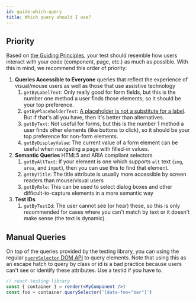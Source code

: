 ```yaml
---
id: guide-which-query
title: Which query should I use?
---
```


## Priority

Based on [the Guiding Principles](guiding-principles.md), your test should
resemble how users interact with your code (component, page, etc.) as much as
possible. With this in mind, we recommend this order of priority:

1. **Queries Accessible to Everyone** queries that reflect the experience of
   visual/mouse users as well as those that use assistive technology
   1. `getByLabelText`: Only really good for form fields, but this is the number
      one method a user finds those elements, so it should be your top
      preference.
   1. `getByPlaceholderText`:
      [A placeholder is not a substitute for a label](https://www.nngroup.com/articles/form-design-placeholders/).
      But if that's all you have, then it's better than alternatives.
   1. `getByText`: Not useful for forms, but this is the number 1 method a user
      finds other elements (like buttons to click), so it should be your top
      preference for non-form elements.
   1. `getByDisplayValue`: The current value of a form element can be useful
      when navigating a page with filled-in values.
1. **Semantic Queries** HTML5 and ARIA compliant selectors
   1. `getByAltText`: If your element is one which supports `alt` text (`img`,
      `area`, and `input`), then you can use this to find that element.
   1. `getByTitle`: The title attribute is usually more accessible by screen
      readers than mouse/visual users
   1. `getByRole`: This can be used to select dialog boxes and other
      difficult-to-capture elements in a more semantic way
1. **Test IDs**
   1. `getByTestId`: The user cannot see (or hear) these, so this is only
      recommended for cases where you can't match by text or it doesn't make
      sense (the text is dynamic).

## Manual Queries

On top of the queries provided by the testing library, you can using the regular
[`querySelector` DOM API](https://developer.mozilla.org/en-US/docs/Web/API/Document/querySelector)
to query elements. Note that using this as an escape hatch to query by class or
id is a bad practice because users can't see or identify these attributes. Use a
testid if you have to.

```jsx
// react-testing-library
const { container } = render(<MyComponent />)
const foo = container.querySelector('[data-foo="bar"]')
```
